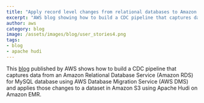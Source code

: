 ```yaml
---
title: "Apply record level changes from relational databases to Amazon S3 data lake using Apache Hudi on Amazon EMR and AWS Database Migration Service"
excerpt: "AWS blog showing how to build a CDC pipeline that captures data from an Amazon RDS for MySQL database using AWS DMS and applies those changes to an Amazon S3 dataset using Apache Hudi on Amazon EMR."
author: aws
category: blog
image: /assets/images/blog/user_stories4.png
tags:
- blog
- apache hudi
---
```


This [blog](https://aws.amazon.com/blogs/big-data/apply-record-level-changes-from-relational-databases-to-amazon-s3-data-lake-using-apache-hudi-on-amazon-emr-and-aws-database-migration-service/) published by AWS shows how to build a CDC pipeline that captures data from an Amazon Relational Database Service (Amazon RDS) for MySQL database using AWS Database Migration Service (AWS DMS) and applies those changes to a dataset in Amazon S3 using Apache Hudi on Amazon EMR.
